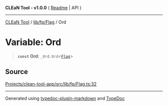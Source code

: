 **CLEaN Tool - v1.0.0** ( [Readme](../../../../README.md) \| API )

***

[CLEaN Tool](../../../../modules.md) / [lib/fp/Flag](../README.md) / Ord

# Variable: Ord

> **`const`** **Ord**: `_Ord.Ord`\<[`Flag`](../interfaces/Flag.md)\>

## Source

[Projects/clean-tool-app/src/lib/fp/Flag.ts:32](https://github.com/yuckyh/clean-tool-app/)

***

Generated using [typedoc-plugin-markdown](https://www.npmjs.com/package/typedoc-plugin-markdown) and [TypeDoc](https://typedoc.org/)
